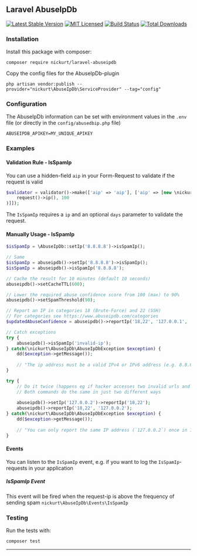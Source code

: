 ## Laravel AbuseIpDb

[![Latest Stable Version](https://poser.pugx.org/nickurt/laravel-abuseipdb/v/stable?format=flat-square)](https://packagist.org/packages/nickurt/laravel-abuseipdb)
[![MIT Licensed](https://img.shields.io/badge/license-MIT-brightgreen.svg?style=flat-square)](LICENSE.md)
[![Build Status](https://img.shields.io/travis/nickurt/laravel-abuseipdb/master.svg?style=flat-square)](https://travis-ci.org/nickurt/laravel-abuseipdb)
[![Total Downloads](https://img.shields.io/packagist/dt/nickurt/laravel-abuseipdb.svg?style=flat-square)](https://packagist.org/packages/nickurt/laravel-abuseipdb)

### Installation
Install this package with composer:
```
composer require nickurt/laravel-abuseipdb
```

Copy the config files for the AbuseIpDb-plugin

```
php artisan vendor:publish --provider="nickurt\AbuseIpDb\ServiceProvider" --tag="config"
```
### Configuration
The AbuseIpDb information can be set with environment values in the `.env` file (or directly in the `config/abusedbip.php` file)
```
ABUSEIPDB_APIKEY=MY_UNIQUE_APIKEY
```
### Examples

#### Validation Rule - IsSpamIp
You can use a hidden-field `aip` in your Form-Request to validate if the request is valid
```php
$validator = validator()->make(['aip' => 'aip'], ['aip' => [new \nickurt\AbuseIpDb\Rules\IsSpamIp(
    request()->ip(), 100
)]]);
```
The `IsSpamIp` requires a `ip` and an optional `days` parameter to validate the request.
#### Manually Usage - IsSpamIp
```php
$isSpamIp = \AbuseIpDb::setIp('8.8.8.8')->isSpamIp();

// Same
$isSpamIp = abuseipdb()->setIp('8.8.8.8')->isSpamIp();
$isSpamIp = abuseipdb()->isSpamIp('8.8.8.8');

// Cache the result for 10 minutes (default 10 seconds)
abuseipdb()->setCacheTTL(600);

// Lower the required abuse confidence score from 100 (max) to 90%
abuseipdb()->setSpamThreshold(90);

// Report an IP in categories 18 (Brute-Force) and 22 (SSH)
// For categories see https://www.abuseipdb.com/categories
$updatedAbuseConfidence = abuseipdb()->reportIp('18,22', '127.0.0.1', 'SSH login attempts with user root.');

// Catch exceptions
try {
    abuseipdb()->isSpamIp('invalid-ip');
} catch(\nickurt\AbuseIpDb\AbuseIpDbException $exception) {
    dd($exception->getMessage());
    
    // "The ip address must be a valid IPv4 or IPv6 address (e.g. 8.8.8.8 or 2001:4860:4860::8888)."
}

try {
    // Do it twice (happens eg if hacker accesses two invalid urls and each reports this IP)
    // Both commands do the same in just two different ways 
    
    abuseipdb()->setIp('127.0.0.2')->reportIp('18,22');
    abuseipdb()->reportIp('18,22', '127.0.0.2');
} catch(\nickurt\AbuseIpDb\AbuseIpDbException $exception) {
    dd($exception->getMessage());
    
    // "You can only report the same IP address (`127.0.0.2`) once in 15 minutes."
}
```
#### Events
You can listen to the `IsSpamIp` event, e.g. if you want to log the `IsSpamIp`-requests in your application
##### IsSpamIp Event
This event will be fired when the request-ip is above the frequency of sending spam
`nickurt\AbuseIpDb\Events\IsSpamIp`
### Testing
Run the tests with:
```sh
composer test
```
- - - 
